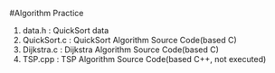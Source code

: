 #Algorithm Practice

1. data.h : QuickSort data
2. QuickSort.c : QuickSort Algorithm Source Code(based C)
3. Dijkstra.c : Dijkstra Algorithm Source Code(based C)
4. TSP.cpp : TSP Algorithm Source Code(based C++, not executed)
